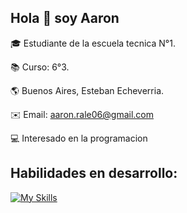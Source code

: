 ## Hola 👋 soy Aaron
🎓 Estudiante de la escuela tecnica N°1.

📚 Curso: 6°3.

🌎 Buenos Aires, Esteban Echeverria.

✉️ Email: aaron.rale06@gmail.com

💻 Interesado en la programacion

## Habilidades en desarrollo:
[![My Skills](https://skillicons.dev/icons?i=js,html,css)](https://skillicons.dev)
